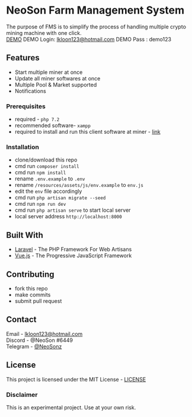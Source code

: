 # NeoSon Farm Management System

The purpose of FMS is to simplify the process of handling multiple crypto mining machine with one click.  
[DEMO](https://neosonfms.herokuapp.com/)
DEMO Login: lkloon123@hotmail.com
DEMO Pass : demo123

## Features
- Start multiple miner at once
- Update all miner softwares at once
- Multiple Pool & Market supported
- Notifications

### Prerequisites
- required - `php 7.2`
- recommended software- `xampp` 
- required to install and run this client software at miner - [link](https://github.com/lkloon123/neosonfms_fms_launcher)

### Installation

- clone/download this repo
- cmd run `composer install`
- cmd run `npm install`
- rename `.env.example` to `.env`
- rename `/resources/assets/js/env.example` to `env.js`
- edit the `env` file accordingly
- cmd run `php artisan migrate --seed`
- cmd run `npm run dev`
- cmd run `php artisan serve` to start local server
- local server address `http://localhost:8000`

## Built With

- [Laravel](https://laravel.com/) - The PHP Framework For Web Artisans
- [Vue.js](https://vuejs.org/) - The Progressive JavaScript Framework

## Contributing
- fork this repo
- make commits
- submit pull request [](here)

## Contact

Email - lkloon123@hotmail.com  
Discord - @NeoSon #6449  
Telegram - [@NeoSonz](https://t.me/NeoSonz)

## License

This project is licensed under the MIT License - [LICENSE](LICENSE)

### Disclaimer

This is an experimental project. Use at your own risk.